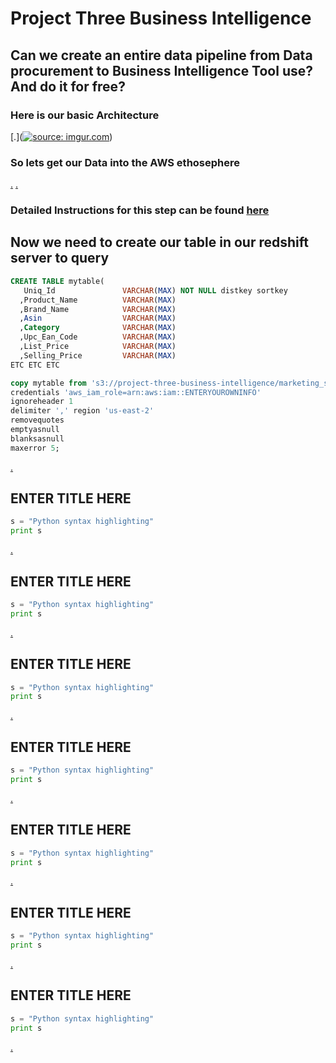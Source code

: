 # Project Three Business Intelligence #

## Can we create an entire data pipeline from Data procurement to Business Intelligence Tool use? And do it for free? ##

### Here is our basic Architecture ###

[.](<a href="https://imgur.com/cdkegjn"><img src="https://i.imgur.com/cdkegjn.jpg" title="source: imgur.com" /></a>)

### So lets get our Data into the AWS ethosephere ###

[.](https://github.com/derekchappell/Project_Three_Business_Intelligence/blob/main/Photos/S3%20bucket.JPG)
[.](https://github.com/derekchappell/Project_Three_Business_Intelligence/blob/main/Photos/redhsift.JPG)

### Detailed Instructions for this step can be found [here](https://docs.aws.amazon.com/redshift/latest/gsg/getting-started.html) ###

## Now we need to create our table in our redshift server to query ##

```SQL
CREATE TABLE mytable(
   Uniq_Id               VARCHAR(MAX) NOT NULL distkey sortkey 
  ,Product_Name          VARCHAR(MAX) 
  ,Brand_Name            VARCHAR(MAX)
  ,Asin                  VARCHAR(MAX)
  ,Category              VARCHAR(MAX)
  ,Upc_Ean_Code          VARCHAR(MAX)
  ,List_Price            VARCHAR(MAX) 
  ,Selling_Price         VARCHAR(MAX)
ETC ETC ETC

copy mytable from 's3://project-three-business-intelligence/marketing_sample_for_amazon_data.csv'
credentials 'aws_iam_role=arn:aws:iam::ENTERYOUROWNINFO'
ignoreheader 1
delimiter ',' region 'us-east-2'
removequotes
emptyasnull
blanksasnull
maxerror 5;

```

[.]()

## ENTER TITLE HERE ##

```python
s = "Python syntax highlighting"
print s
```

[.]()

## ENTER TITLE HERE ##

```python
s = "Python syntax highlighting"
print s
```

[.]()

## ENTER TITLE HERE ##

```python
s = "Python syntax highlighting"
print s
```

[.]()

## ENTER TITLE HERE ##

```python
s = "Python syntax highlighting"
print s
```

[.]()

## ENTER TITLE HERE ##

```python
s = "Python syntax highlighting"
print s
```

[.]()

## ENTER TITLE HERE ##

```python
s = "Python syntax highlighting"
print s
```

[.]()

## ENTER TITLE HERE ##

```python
s = "Python syntax highlighting"
print s
```

[.]()
